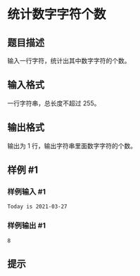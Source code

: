 # 统计数字字符个数

## 题目描述

输入一行字符，统计出其中数字字符的个数。

## 输入格式

一行字符串，总长度不超过 $255$。

## 输出格式

输出为 $1$ 行，输出字符串里面数字字符的个数。

## 样例 #1

### 样例输入 #1
```
Today is 2021-03-27
```

### 样例输出 #1

```
8
```

## 提示


